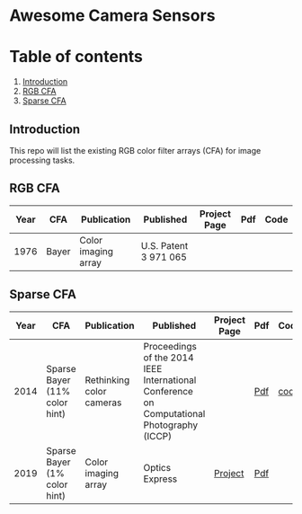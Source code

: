 # Awesome Camera Sensors

# Table of contents

1. [Introduction](#introduction)
2. [RGB CFA](#rgbcfa)
3. [Sparse CFA](#scfa)

## Introduction <a name="introduction"></a>

This repo will list the existing RGB color filter arrays (CFA) for image processing tasks.

## RGB CFA <a name="rgbcfa"></a>

| Year | CFA                       | Publication         | Published| Project Page | Pdf| Code|
|------|---------------------------|---------------------|-------|---------|---|----|
| 1976 | Bayer | Color imaging array | U.S. Patent 3 971 065 |

## Sparse CFA <a name="scfa"></a>

| Year | CFA                          | Publication         | Published      | Project Page                                                                               | Pdf                                                                        | Code|
|------|------------------------------|---------------------|----------------|--------------------------------------------------------------------------------------------|----------------------------------------------------------------------------|----|
|2014| Sparse Bayer (11% color hint)|Rethinking color cameras|Proceedings of the 2014 IEEE International Conference on Computational Photography (ICCP)|   | [Pdf](https://dspace.mit.edu/bitstream/handle/1721.1/100404/rethinkingColorCameras.pdf?sequence=1&isAllowed=y)                                                                    |[code](http://vision.seas.harvard.edu/colorsensor/)|
| 2019 | Sparse Bayer (1% color hint) | Color imaging array | Optics Express | [Project](https://sites.google.com/site/gachoncvip/project/sparse-color-sensor?authuser=0) | [Pdf](https://opg.optica.org/oe/fulltext.cfm?uri=oe-27-17-23661&id=416497) |
